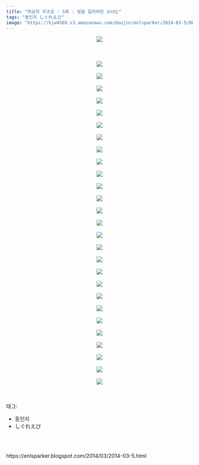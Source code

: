 ```yaml
---
title: "허공의 우츠호 - 5화 : 빛을 잃어버린 소녀는"
tags: "동인지 しぐれえび"
image: "https://kjw4569.s3.amazonaws.com/doujin/enlsparker/2014-03-5/001.JPG"
---
```

<div class="article">
<div class="post-body entry-content" id="post-body-610721495616595747" itemprop="description articleBody">
<div class="separator" style="clear: both; text-align: center;">
<img src="{{ site.imgserver3 }}/enlsparker/2014-03-5/001.JPG"/></div>
<br/>
<a name="more"></a><br/>
<br/>
<div class="separator" style="clear: both; text-align: center;">
<img src="{{ site.imgserver3 }}/enlsparker/2014-03-5/002.jpg"/></div>
<br/>
<div class="separator" style="clear: both; text-align: center;">
<img src="{{ site.imgserver3 }}/enlsparker/2014-03-5/003.JPG"/></div>
<br/>
<div class="separator" style="clear: both; text-align: center;">
<img src="{{ site.imgserver3 }}/enlsparker/2014-03-5/004.JPG"/></div>
<br/>
<div class="separator" style="clear: both; text-align: center;">
<img src="{{ site.imgserver3 }}/enlsparker/2014-03-5/005.jpg"/></div>
<br/>
<div class="separator" style="clear: both; text-align: center;">
<img src="{{ site.imgserver3 }}/enlsparker/2014-03-5/006.JPG"/></div>
<br/>
<div class="separator" style="clear: both; text-align: center;">
<img src="{{ site.imgserver3 }}/enlsparker/2014-03-5/007.JPG"/></div>
<br/>
<div class="separator" style="clear: both; text-align: center;">
<img src="{{ site.imgserver3 }}/enlsparker/2014-03-5/008.JPG"/></div>
<br/>
<div class="separator" style="clear: both; text-align: center;">
<img src="{{ site.imgserver3 }}/enlsparker/2014-03-5/009.jpg"/></div>
<br/>
<div class="separator" style="clear: both; text-align: center;">
<img src="{{ site.imgserver3 }}/enlsparker/2014-03-5/010.jpg"/></div>
<br/>
<div class="separator" style="clear: both; text-align: center;">
<img src="{{ site.imgserver3 }}/enlsparker/2014-03-5/011.JPG"/></div>
<br/>
<div class="separator" style="clear: both; text-align: center;">
<img src="{{ site.imgserver3 }}/enlsparker/2014-03-5/012.JPG"/></div>
<br/>
<div class="separator" style="clear: both; text-align: center;">
<img src="{{ site.imgserver3 }}/enlsparker/2014-03-5/013.JPG"/></div>
<br/>
<div class="separator" style="clear: both; text-align: center;">
<img src="{{ site.imgserver3 }}/enlsparker/2014-03-5/014.JPG"/></div>
<br/>
<div class="separator" style="clear: both; text-align: center;">
<img src="{{ site.imgserver3 }}/enlsparker/2014-03-5/015.JPG"/></div>
<br/>
<div class="separator" style="clear: both; text-align: center;">
<img src="{{ site.imgserver3 }}/enlsparker/2014-03-5/016.JPG"/></div>
<br/>
<div class="separator" style="clear: both; text-align: center;">
<img src="{{ site.imgserver3 }}/enlsparker/2014-03-5/017.JPG"/></div>
<br/>
<div class="separator" style="clear: both; text-align: center;">
<img src="{{ site.imgserver3 }}/enlsparker/2014-03-5/018.JPG"/></div>
<br/>
<div class="separator" style="clear: both; text-align: center;">
<img src="{{ site.imgserver3 }}/enlsparker/2014-03-5/019.JPG"/></div>
<br/>
<div class="separator" style="clear: both; text-align: center;">
<img src="{{ site.imgserver3 }}/enlsparker/2014-03-5/020.JPG"/></div>
<br/>
<div class="separator" style="clear: both; text-align: center;">
<img src="{{ site.imgserver3 }}/enlsparker/2014-03-5/021.JPG"/></div>
<br/>
<div class="separator" style="clear: both; text-align: center;">
<img src="{{ site.imgserver3 }}/enlsparker/2014-03-5/022.JPG"/></div>
<br/>
<div class="separator" style="clear: both; text-align: center;">
<img src="{{ site.imgserver3 }}/enlsparker/2014-03-5/023.JPG"/></div>
<br/>
<div class="separator" style="clear: both; text-align: center;">
<img src="{{ site.imgserver3 }}/enlsparker/2014-03-5/024.JPG"/></div>
<br/>
<div class="separator" style="clear: both; text-align: center;">
<img src="{{ site.imgserver3 }}/enlsparker/2014-03-5/025.JPG"/></div>
<br/>
<div class="separator" style="clear: both; text-align: center;">
<img src="{{ site.imgserver3 }}/enlsparker/2014-03-5/026.JPG"/></div>
<br/>
<div class="separator" style="clear: both; text-align: center;">
<img src="{{ site.imgserver3 }}/enlsparker/2014-03-5/027.jpg"/></div>
<br/>
<div class="separator" style="clear: both; text-align: center;">
<img src="{{ site.imgserver3 }}/enlsparker/2014-03-5/028.JPG"/></div>
<br/>
<div style="clear: both;"></div>
</div></div><br/>
<div class="tagTrail">
<p>태그: </p>
<ul>
<li>동인지</li>
<li>しぐれえび</li>
</ul>
</div><br/>

<br/>
<p id="refer">https://enlsparker.blogspot.com/2014/03/2014-03-5.html</p>
<br/>

